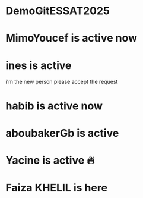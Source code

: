 # DemoGitESSAT2025
# MimoYoucef is active now
# ines is active
i'm the new person 
please accept the request
# habib is active now
# aboubakerGb is active
# Yacine is active 🔥
# Faiza KHELIL is here


